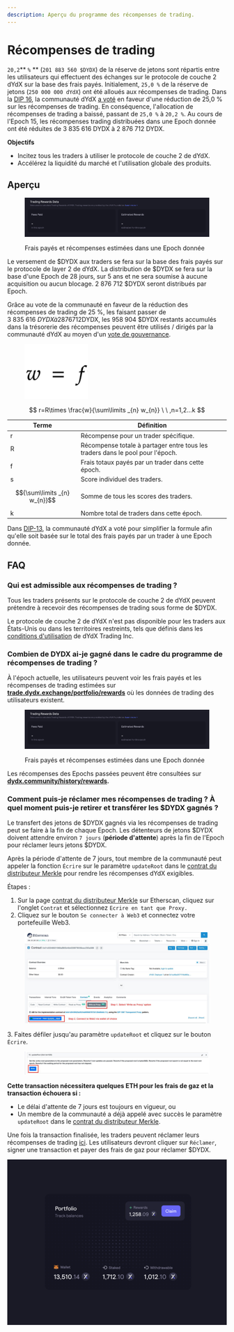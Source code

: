 ```yaml
---
description: Aperçu du programme des récompenses de trading.
---
```


# Récompenses de trading

`20,2`** `%` ** (`201 883 560 $DYDX`) de la réserve de jetons sont répartis entre les utilisateurs qui effectuent des échanges sur le protocole de couche 2 dYdX sur la base des frais payés. Initialement, `25,0 %` de la réserve de jetons (`250 000 000 dYdX`) ont été alloués aux récompenses de trading. Dans la [DIP 16](https://github.com/dydxfoundation/dip/blob/master/content/dips/DIP-16.md), la communauté dYdX [a voté](https://dydx.community/dashboard/proposal/8) en faveur d'une réduction de 25,0 % sur les récompenses de trading. En conséquence, l'allocation de récompenses de trading a baissé, passant de `25,0 %` à `20,2 %`. Au cours de l'Epoch 15, les récompenses trading distribuées dans une Epoch donnée ont été réduites de 3 835 616 DYDX à 2 876 712 DYDX.

**Objectifs**

* Incitez tous les traders à utiliser le protocole de couche 2 de dYdX.
* Accélérez la liquidité du marché et l'utilisation globale des produits.

## **Aperçu**

<figure><img src="../.gitbook/assets/1-fees-paid-estimated-rewards.png" alt=""><figcaption><p>Frais payés et récompenses estimées dans une Epoch donnée</p></figcaption></figure>

Le versement de $DYDX aux traders se fera sur la base des frais payés sur le protocole de layer 2 de dYdX. La distribution de $DYDX se fera sur la base d'une Epoch de 28 jours, sur 5 ans et ne sera soumise à aucune acquisition ou aucun blocage. 2 876 712 $DYDX seront distribués par Epoch.

Grâce au vote de la communauté en faveur de la réduction des récompenses de trading de 25 %, les faisant passer de 3 835 616 $DYDX à 2 876 712 $DYDX, les 958 904 $DYDX restants accumulés dans la trésorerie des récompenses peuvent être utilisés / dirigés par la communauté dYdX au moyen d'un [vote de gouvernance](https://docs.dydx.community/dydx-governance/voting-and-governance/governance-parameters).

<figure><img src="../.gitbook/assets/1-trading-rewards-formula-new.png" alt=""><figcaption></figcaption></figure>

$$ r=R\times \frac{w}{\sum\limits _{n} w_{n}} \ \ ,n=1,2...k $$

| Terme | Définition |
| ---------------------------- | ----------------------------------------------------------------------- |
| r | Récompense pour un trader spécifique. |
| R | Récompense totale à partager entre tous les traders dans le pool pour l'époch. |
| f | Frais totaux payés par un trader dans cette époch. |
| s | Score individuel des traders. |
| $${\sum\limits _{n} w_{n}}$$ | Somme de tous les scores des traders. |
| k | Nombre total de traders dans cette époch. |

Dans [DIP-13](https://github.com/dydxfoundation/dip/blob/master/content/dips/DIP-13.md), la communauté dYdX a voté pour simplifier la formule afin qu'elle soit basée sur le total des frais payés par un trader à une Epoch donnée.

## FAQ

### Qui est admissible aux récompenses de trading ?

Tous les traders présents sur le protocole de couche 2 de dYdX peuvent prétendre à recevoir des récompenses de trading sous forme de $DYDX.

Le protocole de couche 2 de dYdX n'est pas disponible pour les traders aux États-Unis ou dans les territoires restreints, tels que définis dans les [conditions d'utilisation](https://dydx.exchange/terms) de dYdX Trading Inc.

### Combien de DYDX ai-je gagné dans le cadre du programme de récompenses de trading ?

À l'époch actuelle, les utilisateurs peuvent voir les frais payés et les récompenses de trading estimées sur [**trade.dydx.exchange/portfolio/rewards**](https://trade.dydx.exchange/portfolio/rewards) où les données de trading des utilisateurs existent.

<figure><img src="../.gitbook/assets/1-fees-paid-estimated-rewards.png" alt=""><figcaption><p>Frais payés et récompenses estimées dans une Epoch donnée</p></figcaption></figure>

Les récompenses des Epochs passées peuvent être consultées sur [**dydx.community/history/rewards**](https://dydx.community/history/rewards)**.**

### Comment puis-je réclamer mes récompenses de trading ? À quel moment puis-je retirer et transférer les $DYDX gagnés ?

Le transfert des jetons de $DYDX gagnés via les récompenses de trading peut se faire à la fin de chaque Epoch. Les détenteurs de jetons $DYDX doivent attendre environ `7 jours` (**période d'attente**) après la fin de l'Epoch pour réclamer leurs jetons $DYDX.

Après la période d'attente de 7 jours, tout membre de la communauté peut appeler la fonction `Écrire` sur le paramètre `updateRoot` dans le [contrat du distributeur Merkle](https://etherscan.io/address/0x01d3348601968ab85b4bb028979006eac235a588#writeProxyContract) pour rendre les récompenses dYdX exigibles.

Étapes :

1. Sur la page [contrat du distributeur Merkle](https://etherscan.io/address/0x01d3348601968ab85b4bb028979006eac235a588#writeProxyContract) sur Etherscan, cliquez sur l'onglet `Contrat` et sélectionnez `Ecrire en tant que Proxy.`
2. Cliquez sur le bouton `Se connecter à Web3` et connectez votre portefeuille Web3.

<figure><img src="../.gitbook/assets/merkle-distributor-contract.jpeg" alt=""><figcaption></figcaption></figure>

3\. Faites défiler jusqu'au paramètre `updateRoot` et cliquez sur le bouton `Écrire`.

<figure><img src="../.gitbook/assets/updateRoot-claiming.jpeg" alt=""><figcaption></figcaption></figure>

**Cette transaction nécessitera quelques ETH pour les frais de gaz et la transaction échouera si :**

* Le délai d'attente de 7 jours est toujours en vigueur, ou
* Un membre de la communauté a déjà appelé avec succès le paramètre `updateRoot` dans le [contrat du distributeur Merkle](https://etherscan.io/address/0x01d3348601968ab85b4bb028979006eac235a588#writeProxyContract).

Une fois la transaction finalisée, les traders peuvent réclamer leurs récompenses de trading [ici](https://dydx.community/dashboard). Les utilisateurs devront cliquer sur `Réclamer`, signer une transaction et payer des frais de gaz pour réclamer $DYDX.

![Aperçu du portefeuille des récompenses](../.gitbook/assets/1-portfolio-overview-rewards.png)
